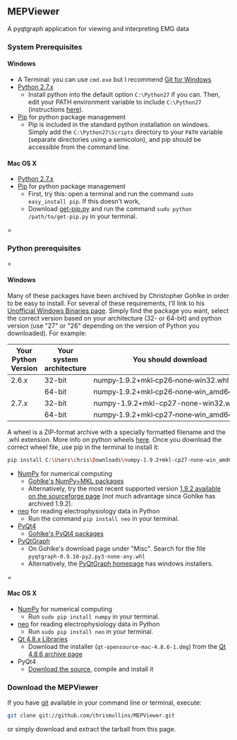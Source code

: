 ## MEPViewer
A pyqtgraph application for viewing and interpreting EMG data

### System Prerequisites
#### Windows
* A Terminal: you can use `cmd.exe` but I recommend [Git for Windows](https://msysgit.github.io/)
* [Python 2.7.x](https://www.python.org)
  * Install python into the default option `C:\Python27` if you can.  Then, edit your PATH environment variable to include `C:\Python27` (instructions [here](https://www.microsoft.com/resources/documentation/windows/xp/all/proddocs/en-us/sysdm_advancd_environmnt_addchange_variable.mspx?mfr=true)).
* [Pip](https://pypi.python.org/pypi/pip) for python package management
  * Pip is included in the standard python installation on windows.  Simply add the `C:\Python27\Scripts` directory to your `PATH` variable (separate directories using a semicolon), and pip should be accessible from the command line.

#### Mac OS X
* [Python 2.7.x](https://www.python.org)
* [Pip](https://pypi.python.org/pypi/pip) for python package management
  * First, try this: open a terminal and run the command `sudo easy_install pip`.  If this doesn't work,
  * Download [get-pip.py](https://raw.githubusercontent.com/pypa/pip/master/contrib/get-pip.py) and run the command `sudo python /path/to/get-pip.py` in your terminal.

=

### Python prerequisites
=
#### Windows
Many of these packages have been archived by Christopher Gohlke in order to be easy to install.  For several of these requirements, I'll link to his [Unofficial Windows Binaries page](http://www.lfd.uci.edu/~gohlke/pythonlibs/).  Simply find the package you want, select the correct version based on your architecture (32- or 64-bit) and python version (use "27" or "26" depending on the version of Python you downloaded).  For example:

| Your Python Version  | Your system architecture | You should download |
| -------------------- | ------------------------ | ------------------- |
| 2.6.x  | 32-bit  | numpy‑1.9.2+mkl‑cp26‑none‑win32.whl|
|        | 64-bit  | numpy‑1.9.2+mkl‑cp26‑none‑win_amd64.whl|
| 2.7.x  | 32-bit  | numpy-1.9.2+mkl-cp27-none-win32.whl|
|        | 64-bit  | numpy‑1.9.2+mkl‑cp27‑none‑win_amd64.whl|

A wheel is a ZIP-format archive with a specially formatted filename and the .whl extension. More info on python wheels [here](https://pypi.python.org/pypi/wheel).  Once you download the correct wheel file, use pip in the terminal to install it:
```bash
pip install C:\Users\chris\Downloads\numpy‑1.9.2+mkl‑cp27‑none‑win_amd64.whl
```

* [NumPy](http://www.numpy.org/) for numerical computing
  * [Gohlke's NumPy+MKL packages](http://www.lfd.uci.edu/~gohlke/pythonlibs/#numpy)
  * Alternatively, try the most recent supported version [ 1.9.2 available on the sourceforge page](http://sourceforge.net/projects/numpy/files/NumPy/1.9.2/) (not much advantage since Gohlke has archived 1.9.2).
* [neo](https://pythonhosted.org/neo/) for reading electrophysiology data in Python
  * Run the command `pip install neo` in your terminal.
* [PyQt4](http://www.riverbankcomputing.com/software/pyqt/download)
  * [Gohlke's PyQt4 packages](http://www.lfd.uci.edu/~gohlke/pythonlibs/#pyqt4)
* [PyQtGraph](http://www.pyqtgraph.org/)
  * On Gohlke's download page under "Misc".  Search for the file `pyqtgraph‑0.9.10‑py2.py3‑none‑any.whl`
  * Alternatively, the [PyQtGraph homepage](http://www.pyqtgraph.org/) has windows installers.
 
=
#### Mac OS X
* [NumPy](http://www.numpy.org/) for numerical computing
  * Run `sudo pip install numpy` in your terminal.
* [neo](https://pythonhosted.org/neo/) for reading electrophysiology data in Python
  * Run `sudo pip install neo` in your terminal.
* [Qt 4.8.x Libraries](http://www.qt.io/)
  * Download the installer (`qt-opensource-mac-4.8.6-1.dmg`) from the [Qt 4.8.6 archive page](https://download.qt.io/archive/qt/4.8/4.8.6/)
* PyQt4
  * [Download the source](http://www.riverbankcomputing.com/software/pyqt/download), compile and install it


### Download the MEPViewer
If you have [git](https://git-scm.com/) available in your command line or terminal, execute:
```bash
git clone git://github.com/chrismullins/MEPViewer.git
```
or simply download and extract the tarball from this page.
